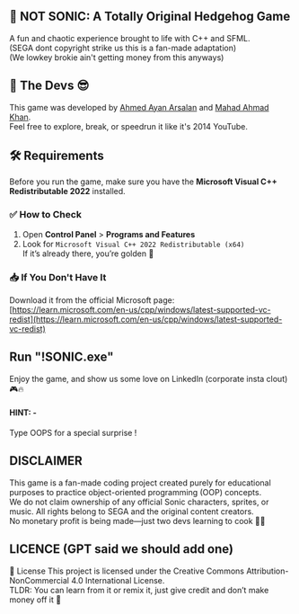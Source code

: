 ## 🚫 NOT SONIC: A Totally Original Hedgehog Game
 A fun and chaotic experience brought to life with C++ and SFML.\
(SEGA dont copyright strike us this is a fan-made adaptation)\
(We lowkey brokie ain't getting money from this anyways)

## 👤 The Devs 😎
This game was developed by [Ahmed Ayan Arsalan](https://github.com/cheesesocrates) and [Mahad Ahmad Khan](https://github.com/Mahad-K).\
Feel free to explore, break, or speedrun it like it's 2014 YouTube.

## 🛠️ Requirements
Before you run the game, make sure you have the **Microsoft Visual C++ Redistributable 2022** installed.

### ✅ How to Check
1. Open **Control Panel** > **Programs and Features**
2. Look for `Microsoft Visual C++ 2022 Redistributable (x64)`  
   If it’s already there, you’re golden 🥇

### 📥 If You Don't Have It
Download it from the official Microsoft page:  
[https://learn.microsoft.com/en-us/cpp/windows/latest-supported-vc-redist](https://learn.microsoft.com/en-us/cpp/windows/latest-supported-vc-redist)

## Run "!SONIC.exe"
Enjoy the game, and show us some love on LinkedIn (corporate insta clout) 🎮🔥

#### HINT: -
Type OOPS for a special surprise !

## DISCLAIMER
This game is a fan-made coding project created purely for educational purposes to practice object-oriented programming (OOP) concepts.\
We do not claim ownership of any official Sonic characters, sprites, or music. All rights belong to SEGA and the original content creators.\
No monetary profit is being made—just two devs learning to cook 🙏🥀

## LICENCE (GPT said we should add one)
📜 License
This project is licensed under the Creative Commons Attribution-NonCommercial 4.0 International License.\
TLDR: You can learn from it or remix it, just give credit and don’t make money off it 🙏
